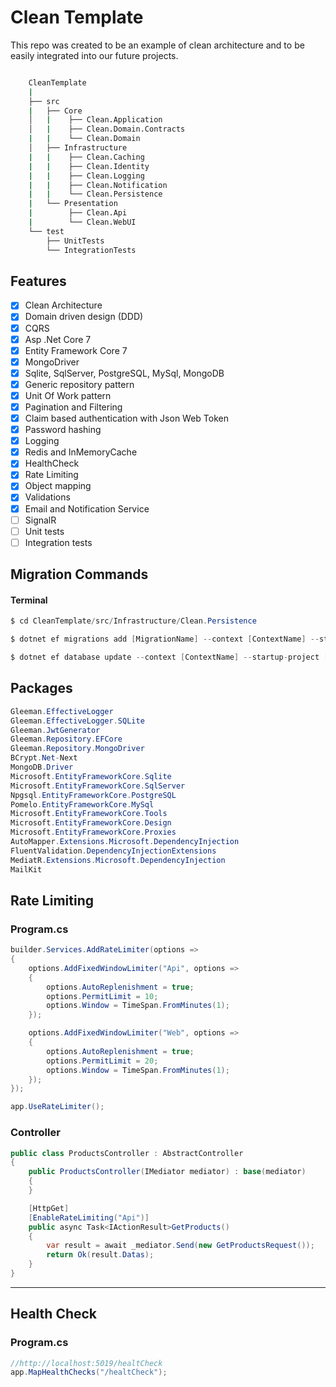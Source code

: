 # Clean Template 

<p>
    This repo was created to be an example of clean architecture and to be easily integrated into our future projects. 
</p>

```bash

    CleanTemplate
    |
    ├── src
    |   ├── Core
    │   |    ├── Clean.Application
    │   |    ├── Clean.Domain.Contracts
    |   |    └── Clean.Domain
    │   ├── Infrastructure
    |   |    ├── Clean.Caching
    |   |    ├── Clean.Identity
    |   |    ├── Clean.Logging
    |   |    ├── Clean.Notification
    |   |    └── Clean.Persistence
    |   └── Presentation
    |        ├── Clean.Api
    |        └── Clean.WebUI
    └── test
        ├── UnitTests
        └── IntegrationTests
```

## Features

- [x] Clean Architecture
- [X] Domain driven design (DDD)
- [x] CQRS
- [x] Asp .Net Core 7
- [x] Entity Framework Core 7
- [x] MongoDriver
- [x] Sqlite, SqlServer, PostgreSQL, MySql, MongoDB
- [x] Generic repository pattern
- [x] Unit Of Work pattern
- [X] Pagination and Filtering
- [x] Claim based authentication with Json Web Token
- [x] Password hashing
- [x] Logging
- [X] Redis and InMemoryCache
- [X] HealthCheck
- [X] Rate Limiting
- [x] Object mapping
- [x] Validations
- [X] Email and Notification Service
- [ ] SignalR 
- [ ] Unit tests
- [ ] Integration tests

## Migration Commands
#### Terminal
```csharp
$ cd CleanTemplate/src/Infrastructure/Clean.Persistence
```
```csharp
$ dotnet ef migrations add [MigrationName] --context [ContextName] --startup-project [ProjectDirectoryPath]
```
```csharp
$ dotnet ef database update --context [ContextName] --startup-project [ProjectDirectoryPath]
```


## Packages
```csharp
Gleeman.EffectiveLogger
Gleeman.EffectiveLogger.SQLite
Gleeman.JwtGenerator
Gleeman.Repository.EFCore
Gleeman.Repository.MongoDriver
BCrypt.Net-Next
MongoDB.Driver
Microsoft.EntityFrameworkCore.Sqlite
Microsoft.EntityFrameworkCore.SqlServer
Npgsql.EntityFrameworkCore.PostgreSQL
Pomelo.EntityFrameworkCore.MySql
Microsoft.EntityFrameworkCore.Tools
Microsoft.EntityFrameworkCore.Design
Microsoft.EntityFrameworkCore.Proxies
AutoMapper.Extensions.Microsoft.DependencyInjection
FluentValidation.DependencyInjectionExtensions
MediatR.Extensions.Microsoft.DependencyInjection
MailKit
```

## Rate Limiting
### Program.cs
```csharp
builder.Services.AddRateLimiter(options =>
{
    options.AddFixedWindowLimiter("Api", options =>
    {
        options.AutoReplenishment = true;
        options.PermitLimit = 10;
        options.Window = TimeSpan.FromMinutes(1);
    });

    options.AddFixedWindowLimiter("Web", options =>
    {
        options.AutoReplenishment = true;
        options.PermitLimit = 20;
        options.Window = TimeSpan.FromMinutes(1);
    });
});
```
```csharp
app.UseRateLimiter();
```
### Controller
```csharp
public class ProductsController : AbstractController
{
    public ProductsController(IMediator mediator) : base(mediator)
    {
    }

    [HttpGet]
    [EnableRateLimiting("Api")]
    public async Task<IActionResult>GetProducts()
    {
        var result = await _mediator.Send(new GetProductsRequest());
        return Ok(result.Datas);
    }
}

```
<hr>

## Health Check
### Program.cs
```csharp
//http://localhost:5019/healtCheck
app.MapHealthChecks("/healtCheck");
```

